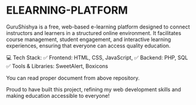 ﻿# ELEARNING-PLATFORM
GuruShishya is a free, web-based e-learning platform designed to connect instructors and learners in a structured online environment. It facilitates course management, student engagement, and interactive learning experiences, ensuring that everyone can access quality education. 

💻 Tech Stack:
✅ Frontend: HTML, CSS, JavaScript,
✅ Backend: PHP, SQL 
✅ Tools & Libraries: SweetAlert, Boxicons

You can read proper document from above repository.

Proud to have built this project, refining my web development skills and making education accessible to everyone!
